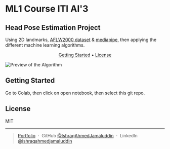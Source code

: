 # ML1 Course ITI AI'3
## Head Pose Estimation Project

Using 2D landmarks, [AFLW2000 dataset](https://www.kaggle.com/datasets/androsstrk/aflw-2000-headpose-estimation-dataset) & [mediapipe](https://pypi.org/project/mediapipe), then applying the different machine learning algorithms.

<p align="center">
  <a href="#getting-started">Getting Started</a> •
  <a href="#license">License</a>
</p>

![Preview of the Algorithm](output.gif)

## Getting Started

Go to Colab, then click on open notebook, then select this git repo.

## License

MIT

---

> [Portfolio](https://ishraqahmedjamaluddin.github.io/Ishraq-s-Portfolio) &nbsp;&middot;&nbsp;
> GitHub [@IshraqAhmedJamaluddin](https://github.com/IshraqAhmedJamaluddin) &nbsp;&middot;&nbsp;
> LinkedIn [@ishraqahmedjamaluddin](https://www.linkedin.com/in/ishraqahmedjamaluddin)
